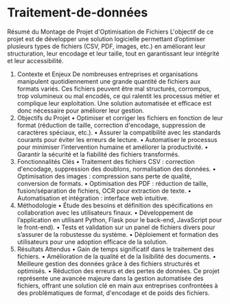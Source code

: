 # Traitement-de-données

Résumé du Montage de Projet d'Optimisation de Fichiers
L'objectif de ce projet est de développer une solution logicielle permettant d’optimiser plusieurs types de fichiers (CSV, PDF, images, etc.) en améliorant leur structuration, leur encodage et leur taille, tout en garantissant leur intégrité et leur accessibilité.
1. Contexte et Enjeux
De nombreuses entreprises et organisations manipulent quotidiennement une grande quantité de fichiers aux formats variés. Ces fichiers peuvent être mal structurés, corrompus, trop volumineux ou mal encodés, ce qui ralentit les processus métier et complique leur exploitation. Une solution automatisée et efficace est donc nécessaire pour améliorer leur gestion.
2. Objectifs du Projet
•	Optimiser et corriger les fichiers en fonction de leur format (réduction de taille, correction d'encodage, suppression de caractères spéciaux, etc.).
•	Assurer la compatibilité avec les standards courants pour éviter les erreurs de lecture.
•	Automatiser le processus pour minimiser l’intervention humaine et améliorer la productivité.
•	Garantir la sécurité et la fiabilité des fichiers transformés.
3. Fonctionnalités Clés
•	Traitement des fichiers CSV : correction d'encodage, suppression des doublons, normalisation des données.
•	Optimisation des images : compression sans perte de qualité, conversion de formats.
•	Optimisation des PDF : réduction de taille, fusion/séparation de fichiers, OCR pour extraction de texte.
•	Automatisation et intégration : interface web intuitive.
4. Méthodologie
•	Étude des besoins et définition des spécifications en collaboration avec les utilisateurs finaux.
•	Développement de l’application en utilisant Python, Flask pour le back-end, JavaScript pour le front-end).
•	Tests et validation sur un panel de fichiers divers pour s’assurer de la robustesse du système.
•	Déploiement et formation des utilisateurs pour une adoption efficace de la solution.
5. Résultats Attendus
•	Gain de temps significatif dans le traitement des fichiers.
•	Amélioration de la qualité et de la lisibilité des documents.
•	Meilleure gestion des données grâce à des fichiers structurés et optimisés.
•	Réduction des erreurs et des pertes de données.
Ce projet représente une avancée majeure dans la gestion automatisée des fichiers, offrant une solution clé en main aux entreprises confrontées à des problématiques de format, d'encodage et de poids des fichiers.

